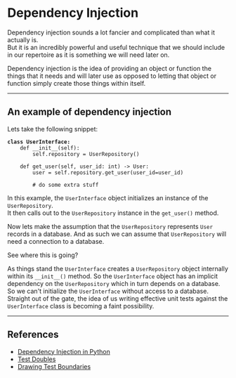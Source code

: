 # Dependency Injection

Dependency injection sounds a lot fancier and complicated than what it actually is. \
But it is an incredibly powerful and useful technique that we should include in our repertoire as it is something we will need later on.

Dependency injection is the idea of providing an object or function the things that it needs and will later use as opposed to letting that object or function simply create those things within itself.&#x20;

***

## An example of dependency injection

Lets take the following snippet:

<pre class="language-python"><code class="lang-python"><strong>class UserInterface:
</strong>    def __init__(self):
        self.repository = UserRepository()

    def get_user(self, user_id: int) -> User:
        user = self.repository.get_user(user_id=user_id)
        
        # do some extra stuff
</code></pre>

In this example, the `UserInterface` object initializes an instance of the `UserRepository`.\
It then calls out to the `UserRepository` instance in the `get_user()` method.

Now lets make the assumption that the `UserRepository` represents `User` records in a database. And as such we can assume that `UserRepository` will need a connection to a database.

See where this is going?&#x20;

As things stand the `UserInterface` creates a `UserRepository` object internally within its `__init__()` method. So the `UserInterface` object has an implicit dependency on the `UserRepository` which in turn depends on a database. So we can't initialize the `UserInterface` without access to a database. Straight out of the gate, the idea of us writing effective unit tests against the `UserInterface` class is becoming a faint possibility.



***

## References

* [Dependency Injection in Python](https://www.afaanashiq.com/python/dependency-injection-in-python/)
* [Test Doubles](https://www.afaanashiq.com/code/test-doubles/)
* [Drawing Test Boundaries](https://www.afaanashiq.com/code/drawing-test-boundaries/)
